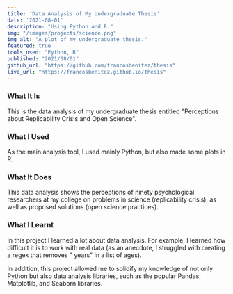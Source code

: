 ```yaml
---
title: 'Data Analysis of My Undergraduate Thesis'
date: '2021-08-01'
description: "Using Python and R."
img: "/images/projects/science.png"
img_alt: "A plot of my undergraduate thesis."
featured: true
tools_used: "Python, R"
published: "2021/08/01"
github_url: "https://github.com/francosbenitez/thesis"
live_url: "https://francosbenitez.github.io/thesis"
---
```


### What It Is
This is the data analysis of my undergraduate thesis entitled "Perceptions about Replicability Crisis and Open Science".

### What I Used
As the main analysis tool, I used mainly Python, but also made some plots in R. 

### What It Does
This data analysis shows the perceptions of ninety psychological researchers at my college on problems in science (replicability crisis), as well as proposed solutions (open science practices).  

### What I Learnt
In this project I learned a lot about data analysis. For example, I learned how difficult it is to work with real data (as an anecdote, I struggled with creating a regex that removes " years" in a list of ages). 

In addition, this project allowed me to solidify my knowledge of not only Python but also data analysis libraries, such as the popular Pandas, Matplotlib, and Seaborn libraries.
